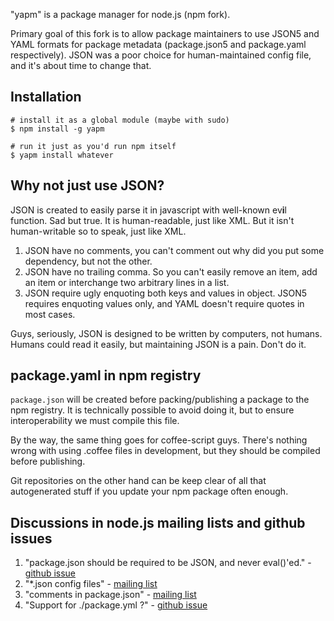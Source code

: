 
"yapm" is a package manager for node.js (npm fork).

Primary goal of this fork is to allow package maintainers to use JSON5 and YAML formats for package metadata (package.json5 and package.yaml respectively). JSON was a poor choice for human-maintained config file, and it's about time to change that.

## Installation

```
# install it as a global module (maybe with sudo)
$ npm install -g yapm

# run it just as you'd run npm itself
$ yapm install whatever
```

## Why not just use JSON?

JSON is created to easily parse it in javascript with well-known ev**i**l function. Sad but true. It is human-readable, just like XML. But it isn't human-writable so to speak, just like XML.

1. JSON have no comments, you can't comment out why did you put some dependency, but not the other.
2. JSON have no trailing comma. So you can't easily remove an item, add an item or interchange two arbitrary lines in a list.
3. JSON require ugly enquoting both keys and values in object. JSON5 requires enquoting values only, and YAML doesn't require quotes in most cases.

Guys, seriously, JSON is designed to be written by computers, not humans. Humans could read it easily, but maintaining JSON is a pain. Don't do it.

## package.yaml in npm registry

`package.json` will be created before packing/publishing a package to the npm registry. It is technically possible to avoid doing it, but to ensure interoperability we must compile this file.

By the way, the same thing goes for coffee-script guys. There's nothing wrong with using .coffee files in development, but they should be compiled before publishing.

Git repositories on the other hand can be keep clear of all that autogenerated stuff if you update your npm package often enough.

## Discussions in node.js mailing lists and github issues

1. "package.json should be required to be JSON, and never eval()'ed." - [github issue](https://github.com/isaacs/npm/issues/408)
2. "\*.json config files" - [mailing list](https://groups.google.com/forum/?fromgroups#!topic/nodejs/WVNeUlcWUDg)
3. "comments in package.json" - [mailing list](https://groups.google.com/forum/?fromgroups#!topic/nodejs/NmL7jdeuw0M)
4. "Support for ./package.yml ?" - [github issue](https://github.com/isaacs/npm/issues/3336)

